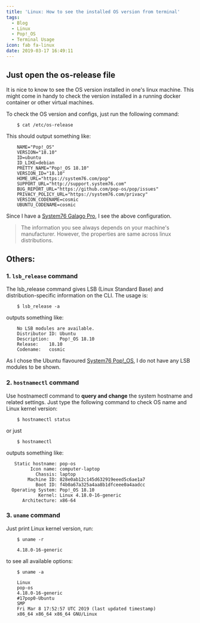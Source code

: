 ```yaml
---
title: 'Linux: How to see the installed OS version from terminal'
tags:
  - Blog
  - Linux
  - Pop!_OS
  - Terminal Usage
icon: fab fa-linux
date: 2019-03-17 16:49:11
---
```



## Just open the os-release file

It is nice to know to see the OS version installed in one's linux machine. This might come in handy to check the version installed in a running docker container or other virtual machines.

To check the OS version and configs, just run the following command:

```
    $ cat /etc/os-release
```

This should output something like:

```
    NAME="Pop!_OS"
    VERSION="18.10"
    ID=ubuntu
    ID_LIKE=debian
    PRETTY_NAME="Pop!_OS 18.10"
    VERSION_ID="18.10"
    HOME_URL="https://system76.com/pop"
    SUPPORT_URL="http://support.system76.com"
    BUG_REPORT_URL="https://github.com/pop-os/pop/issues"
    PRIVACY_POLICY_URL="https://system76.com/privacy"
    VERSION_CODENAME=cosmic
    UBUNTU_CODENAME=cosmic
```

Since I have a [System76 Galago Pro](/2019/02/20/My-new-laptop-System76-Galago-Pro/), I see the above configuration.

> The information you see always depends on your machine's manufacturer. However, the properties are same across linux distributions.

## Others: 

### 1. `lsb_release` command

The lsb_release command gives LSB (Linux Standard Base) and distribution-specific information on the CLI. The usage is:

```
    $ lsb_release -a
```

outputs something like:

```
    No LSB modules are available.
    Distributor ID:	Ubuntu
    Description:	Pop!_OS 18.10
    Release:	18.10
    Codename:	cosmic
```
As I chose the Ubuntu flavoured [System76 Pop!_OS](//system76.com/pop), I do not have any LSB modules to be shown.

### 2. `hostnamectl` command

Use hostnamectl command to **query and change** the system hostname and related settings. Just type the following command to check OS name and Linux kernel version:

```
    $ hostnamectl status
```
or just

```
    $ hostnamectl
```

outputs something like:

```
   Static hostname: pop-os
         Icon name: computer-laptop
           Chassis: laptop
        Machine ID: 828e0ab12c145d632919eeed5c6ae1a7
           Boot ID: f4b0a67a325a4aa8b1dfceee0a4aadcc
  Operating System: Pop!_OS 18.10
            Kernel: Linux 4.18.0-16-generic
      Architecture: x86-64

```

### 3. `uname` command

Just print Linux kernel version, run:

```
    $ uname -r

    4.18.0-16-generic
```

to see all available options:

```
    $ uname -a

    Linux 
    pop-os 
    4.18.0-16-generic 
    #17pop0-Ubuntu 
    SMP 
    Fri Mar 8 17:52:57 UTC 2019 (last updated timestamp)
    x86_64 x86_64 x86_64 GNU/Linux
```